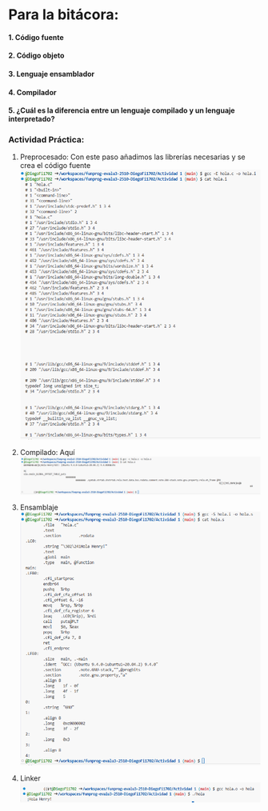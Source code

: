 # Para la bitácora:
#### 1. Código fuente




#### 2. Código objeto





#### 3. Lenguaje ensamblador




#### 4. Compilador



#### 5. ¿Cuál es la diferencia entre un lenguaje compilado y un lenguaje interpretado?



### Actividad Práctica:
1. Preprocesado: 
Con este paso añadimos las librerías necesarias y se crea el código fuente
![Preproc](/Imagenes/A.Prac%20PREPROC.png)

2. Compilado: Aquí
![Compil](/Imagenes/A.Prac%20CodigoOb.png)

3. Ensamblaje 
![Ensam](/Imagenes/A.Prac%20ENSAM.png)

4. Linker
![EXE](/Imagenes/A.Prac%20Ejec.png)

